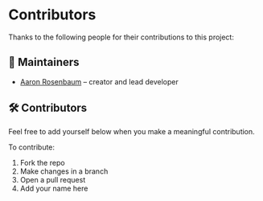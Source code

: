 # Contributors

Thanks to the following people for their contributions to this project:

## 👤 Maintainers

- [Aaron Rosenbaum](https://github.com/arosenb2) – creator and lead developer

## 🛠️ Contributors

Feel free to add yourself below when you make a meaningful contribution.

To contribute:

1. Fork the repo
2. Make changes in a branch
3. Open a pull request
4. Add your name here
